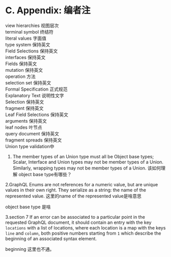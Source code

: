 # C. Appendix: 编者注         

view hierarchies   视图层次            
terminal symbol  终结符           
literal values 字面值                             
type system 保持英文            
Field Selections  保持英文                 
interfaces 保持英文          
Fields 保持英文          
mutation 保持英文         
operation  方法           
selection set 保持英文           
Formal Specification 正式规范          
Explanatory Text 说明性文字         
Selection 保持英文          
fragment 保持英文                  
Leaf Field Selections 保持英文             
arguments 保持英文                 
leaf nodes 叶节点        
query document  保持英文        
fragment spreads 保持英文              
Union type validation中                 

1. The member types of an Union type must all be Object base types;
   Scalar, Interface and Union types may not be member types of a Union.
   Similarly, wrapping types may not be member types of a Union.
   该如何理解  object base type有哪些？               
 

2.GraphQL Enums are not references for a numeric value, but are unique values in
   their own right. They serialize as a string: the name of the represented value.
   这里的name of the represented value是啥意思               

object base type 是啥


3.section 7
If an error can be associated to a particular point in the requested GraphQL
document, it should contain an entry with the key `locations` with a list of
locations, where each location is a map with the keys `line` and `column`, both
positive numbers starting from `1` which describe the beginning of an
associated syntax element.

beginning 这里也不通。                 
